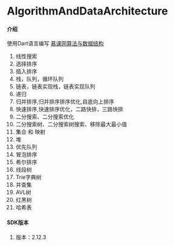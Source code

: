 # AlgorithmAndDataArchitecture

#### 介绍
使用Dart语言编写 [慕课网算法与数据结构](https://class.imooc.com/sale/datastructure)
1. 线性搜索
2. 选择排序
3. 插入排序
4. 栈，队列，循环队列
5. 链表，链表实现栈，链表实现队列
6. 递归
7. 归并排序,归并排序排序优化,自底向上排序
8. 快速排序,快速排序优化，二路快排，三路快排
9. 二分搜索、二分搜索优化
10. 二分搜索树、二分搜索树搜索、移除最大最小值
11. 集合 和 映射
12. 堆
13. 优先队列
14. 冒泡排序
15. 希尔排序
16. 线段树
17. Trie字典树
18. 并查集
19. AVL树
20. 红黑树
21. 哈希表

#### SDK版本
1. 版本：2.12.3
